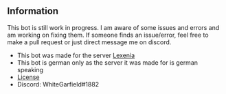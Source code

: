 <h2>Information</h2>
This bot is still work in progress.
I am aware of some issues and errors and am working on fixing them.
If someone finds an issue/error, feel free to make a pull request or just direct message me on discord.

* This bot was made for the server [Lexenia](https://discord.gg/lexenia)
* This bot is german only as the server it was made for is german speaking
* [License](https://github.com/xXM0d3reXx/Balu/blob/main/LICENSE)
* Discord: WhiteGarfield#1882
